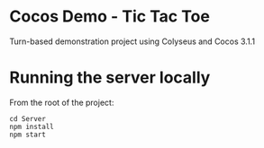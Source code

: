 # Cocos Demo - Tic Tac Toe

Turn-based demonstration project using Colyseus and Cocos 3.1.1

# Running the server locally

From the root of the project:

```
cd Server
npm install
npm start
```
